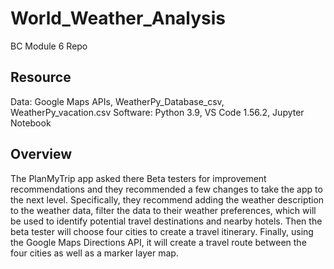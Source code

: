 # World_Weather_Analysis 
 BC Module 6 Repo


## Resource
Data: Google Maps APIs, WeatherPy_Database_csv, WeatherPy_vacation.csv
Software: Python 3.9, VS Code 1.56.2, Jupyter Notebook

## Overview

The PlanMyTrip app asked there Beta testers for improvement recommendations and they recommended a few changes to take the app to the next level. Specifically, they recommend adding the weather description to the weather data, filter the data to their weather preferences, which will be used to identify potential travel destinations and nearby hotels. Then the beta tester will choose four cities to create a travel itinerary. Finally, using the Google Maps Directions API, it will create a travel route between the four cities as well as a marker layer map.